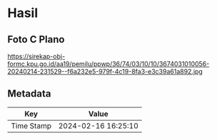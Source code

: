# Hasil

## Foto C Plano

https://sirekap-obj-formc.kpu.go.id/aa19/pemilu/ppwp/36/74/03/10/10/3674031010056-20240214-231529--f6a232e5-979f-4c19-8fa3-e3c39a61a892.jpg


## Metadata

| Key        | Value               |
| ---------- | ------------------- |
| Time Stamp | 2024-02-16 16:25:10 |



